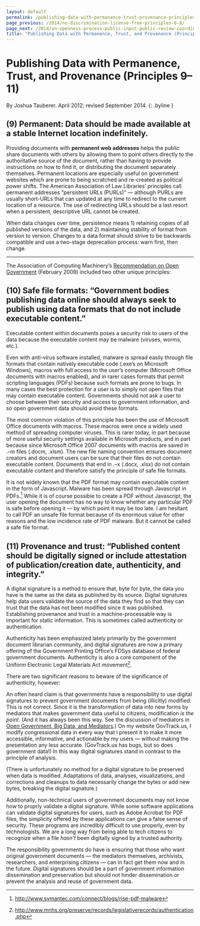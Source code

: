 ```yaml
--- 
layout: default
permalink: /publishing-data-with-permanence-trust-provenance-principles-9-11/
page_previous: /2014/no-discrimination-license-free-principles-6-8/
page_next: /2014/on-openness-process-public-input-public-review-coordination-principles-12-14/
title: "Publishing Data with Permanence, Trust, and Provenance (Principles 9--11)"
---
```

Publishing Data with Permanence, Trust, and Provenance (Principles 9–11)
========================================================================

By Joshua Tauberer. April 2012; revised September 2014.
{: .byline }


(9)  **Permanent**: Data should be made available at a stable Internet location indefinitely.
-------------------------------------------------------------------------------------------

Providing documents with **permanent web addresses** helps the public share documents with others by allowing them to point others directly to the authoritative source of the document, rather than having to provide instructions on how to find it, or distributing the document separately themselves. Permanent locations are especially useful on government websites which are prone to being scratched and re-created as political power shifts. The <span>American Association of Law Libraries</span>’ principles call permanent addresses “persistent URLs (PURLs)” — although <span>PURLs</span> are usually short-URLs that can updated at any time to redirect to the current location of a resource. The use of redirecting URLs should be a last resort when a persistent, descriptive URL cannot be created.

When data changes over time, persistence means 1) retaining copies of all published versions of the data, and 2) maintaining stability of format from version to version. Changes to a data format should strive to be backwards compatible and use a two-stage deprecation process: warn first, then change.

- - -

The <span>Association of Computing Machinery</span>’s [Recommendation on Open Government](http://www.acm.org/public-policy/open-government) (February 2009) included two other unique principles:

(10)  **Safe file formats**: “Government bodies publishing data online should always seek to publish using data formats that do not include executable content.”
--------------------------------------------------------------------------------------------------------------------------------------------------------------

Executable content within documents poses a security risk to users of the data because the executable content may be malware (viruses, worms, etc.).

Even with anti-virus software installed, malware is spread easily through file formats that contain natively executable code (.exe’s on Microsoft Windows), macros with full access to the user’s computer (Microsoft Office documents with macros enabled), and in rarer cases formats that permit scripting languages (PDFs) because such formats are prone to bugs. In many cases the best protection for a user is to simply not open files that may contain executable content. Governments should not ask a user to choose between their security and access to government information, and so open government data should avoid these formats.

The most common violation of this principle has been the use of Microsoft Office documents with macros. These macros were once a widely used method of spreading computer viruses. This is rarer today, in part because of more useful security settings available in Microsoft products, and in part because since Microsoft Office 2007 documents with macros are saved in .–m files (.docm, .xlsm). The new file naming convention ensures document creators and document users can be sure that their files do not contain executable content. Documents that end in .–x (.docx, .xlsx) do not contain executable content and therefore satisfy the principle of safe file formats.

It is not widely known that the PDF format may contain executable content in the form of Javascript. Malware has been spread through Javascript in PDFs.[^1] While it is of course possible to create a PDF without Javascript, the user opening the document has no way to know whether any particular PDF is safe before opening it — by which point it may be too late. I am hesitant to call PDF an unsafe file format because of its enormous value for other reasons and the low incidence rate of PDF malware. But it cannot be called a safe file format.

(11)  **Provenance and trust**: “Published content should be digitally signed or include attestation of publication/creation date, authenticity, and integrity.”
--------------------------------------------------------------------------------------------------------------------------------------------------------------

A digital signature is a method to ensure that, byte for byte, the data you have is the same as the data as published by its source. Digital signatures help data users validate the source of the data they find so that they can trust that the data has not been modified since it was published. Establishing provenance and trust in a machine-processable way is important for static information. This is sometimes called authenticity or authentication.

Authenticity has been emphasized lately primarily by the government document librarian community, and digital signatures are now a primary offering of the Government Printing Office’s FDSys database of federal government documents. Authenticity is also a core component of the Uniform Electronic Legal Materials Act movement[^2].

There are two significant reasons to beware of the significance of authenticity, however:

An often heard claim is that governments have a responsibility to use digital signatures to prevent government documents from being (illicitly) modified. This is not correct. Since it is the transformation of data into new forms by mediators that makes government data useful to citizens, modification *is the point*. (And it has always been this way. See the discussion of mediators in [Open Government, Big Data, and Mediators](/2014/open-government-big-data-mediators/).) On my website GovTrack.us, I modify congressional data in every way that I present it to make it more accessible, informative, and actionable by my users — without making the presentation any less accurate. (GovTrack.us has bugs, but so does government data!) In this way digital signatures stand in contrast to the principle of analysis.

(There is unfortunately no method for a digital signature to be preserved when data is modified. Adaptations of data, analyses, visualizations, and corrections and cleanups to data necessarily change the bytes or add new bytes, breaking the digital signature.)

Additionally, non-technical users of government documents may not know how to proprly validate a digital signature. While some software applications can validate digital signatures for users, such as Adobe Acrobat for PDF files, the simplicity offered by these applications can give a false sense of security. These programs are incredibly difficult to use properly, even by technologists. We are a long way from being able to tech citizens to recognize when a file *hasn’t* been digitally signed by a trusted authority.

The responsibility governments do have is ensuring that those who want original government documents — the mediators themselves, archivists, researchers, and enterprising citizens — can in fact get them now and in the future. Digital signatures should be a part of government information dissemination and preservation but should not hinder dissemination or prevent the analysis and reuse of government data.

[^1]: <http://www.symantec.com/connect/blogs/rise-pdf-malware>

[^2]: <http://www.mnhs.org/preserve/records/legislativerecords/authentication.php>


